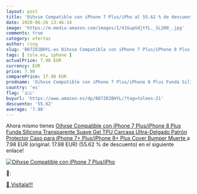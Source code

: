 ```yaml
---
layout: post
title: 'Oihxse Compatible con iPhone 7 Plus/iPho al 55.62 % de descuento'
date: 2020-06-26 13:46:14
image: 'https://m.media-amazon.com/images/I/41GupGdjtYL._SL200_.jpg'
comments: true
category: ofertas
author: ring
slug: 'B07Z82BHYL-es Oihxse Compatible con iPhone 7 Plus/iPhone 8 Plus Funda...'
tags: [ tole.es, iphone ]
actualPrice: 7.98 EUR
currency: EUR
price: 7.98
comparePrice: 17.98 EUR
prodname: 'Oihxse Compatible con iPhone 7 Plus/iPhone 8 Plus Funda Silicona Transparente Suave Gel TPU Carcasa Ultra-Delgado Patrón Protector Caso para iPhone 7+ Plus/iPhone 8+ Plus Cover Bumper  Muerte '
country: 'es'
flag: '🇪🇸'
buyurl: 'https://www.amazon.es/dp/B07Z82BHYL/?tag=tolees-21'
descuento: '55.62'
average: '7.98'
---
```


Ahora mismo tienes [Oihxse Compatible con iPhone 7 Plus/iPhone 8 Plus Funda Silicona Transparente Suave Gel TPU Carcasa Ultra-Delgado Patrón Protector Caso para iPhone 7+ Plus/iPhone 8+ Plus Cover Bumper  Muerte ](https://www.amazon.es/dp/B07Z82BHYL/?tag=tolees-21) a 7.98 EUR (original: 17.98 EUR) (55.62 %  de descuento) en el siguiente enlace!

[![Oihxse Compatible con iPhone 7 Plus/iPho](https://m.media-amazon.com/images/I/41GupGdjtYL._SL200_.jpg)](https://www.amazon.es/dp/B07Z82BHYL/?tag=tolees-21)

🔎:


[🛒 Visítala!!!](https://www.amazon.es/dp/B07Z82BHYL/?tag=tolees-21)
